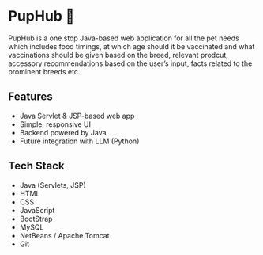 # PupHub 🐾

PupHub is a one stop Java-based web application for all the pet needs which includes food timings, at which age should it be vaccinated and what vaccinations should be given based on the breed, relevant prodcut, accessory recommendations based on the user’s input, facts related to the prominent breeds etc.

## Features

- Java Servlet & JSP-based web app
- Simple, responsive UI
- Backend powered by Java
- Future integration with LLM (Python)

## Tech Stack

- Java (Servlets, JSP)
- HTML
- CSS
- JavaScript
- BootStrap
- MySQL
- NetBeans / Apache Tomcat
- Git
